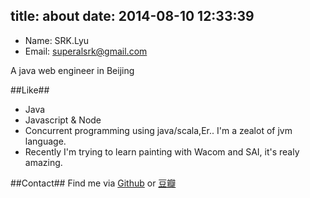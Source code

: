 title: about
date: 2014-08-10 12:33:39
---

+ Name: SRK.Lyu
+ Email: [superalsrk@gmail.com](mailto:superalsrk@gmail.com)

A java web engineer in Beijing

##Like##
+ Java
+ Javascript & Node
+ Concurrent programming using java/scala,Er.. I'm a zealot of jvm language.
+ Recently I'm trying to learn painting with Wacom and SAI, it's realy amazing.

##Contact##
Find me via [Github](http://www.github.com/superalsrk) or [豆瓣](http://www.douban.com/people/superalsrk/)